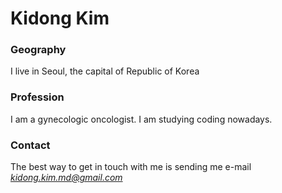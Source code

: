 # Kidong Kim

### Geography

I live in Seoul, the capital of Republic of Korea

### Profession

I am a gynecologic oncologist. I am studying coding nowadays.

### Contact

The best way to get in touch with me is sending me e-mail *kidong.kim.md@gmail.com*


